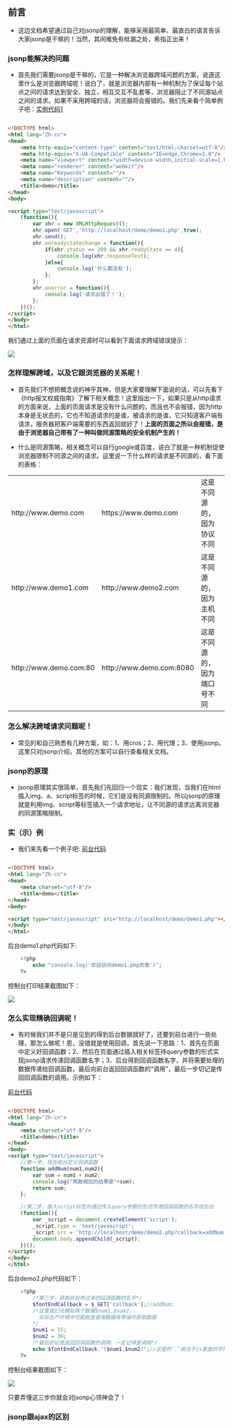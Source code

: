## 前言

* 这边文档希望通过自己对jsonp的理解，能够采用最简单、最直白的语言告诉大家jsonp是干嘛的！当然，其间难免有纰漏之处，希指正出来！

### jsonp能解决的问题

* 首先我们需要jsonp是干嘛的，它是一种解决浏览器跨域问题的方案，说道这里什么是浏览器跨域呢！说白了，就是浏览器内部有一种机制为了保证每个站点之间的请求达到安全、独立，相互交互不乱套等，浏览器阻止了不同源站点之间的请求。如果不采用跨域的话，浏览器将会报错的。我们先来看个简单例子吧：[实例代码1](https://github.com/woai30231/webDevDetails/blob/master/7/demo1.html)

```html

<!DOCTYPE html>
<html lang="Zh-cn">
<head>
	<meta http-equiv="content-type" content="text/html;charset=utf-8"/>
	<meta http-equiv="X-UA-Compatible" content="IE=edge,Chrome=1.0"/>
	<meta name="viewport" content="width=device-width,initial-scale=1.0,user-scalable=no"/>
	<meta name="renderer" content="webkit"/>
	<meta name="Keywords" content=""/>
	<meta name="description" content=""/>
	<title>demo</title>
</head>
<body>

<script type="text/javascript">
	(function(){
		var xhr = new XMLHttpRequest();
		xhr.open('GET','http://localhost/demo/demo1.php',true);
		xhr.send();
		xhr.onreadystatechange = function(){
			if(xhr.status == 200 && xhr.readyState == 4){
				console.log(xhr.responseText);
			}else{
				console.log('什么都没有');
			};
		};
		xhr.onerror = function(){
			console.log('请求出错了！');
		};
	})();
</script>
</body>
</html>

```

我们通过上面的页面在请求资源时可以看到下面请求跨域错误提示：

![](https://github.com/woai30231/webDevDetails/blob/master/image/7_1.png)


### 怎样理解跨域，以及它跟浏览器的关系呢！

* 首先我们不想把概念说的神乎其神，但是大家要理解下面说的话，可以先看下《http报文权威指南》了解下相关概念！这里指出一下，如果只是从http请求的方面来说，上面的页面请求是没有什么问题的，而且也不会报错，因为http本身是无状态的，它也不知道请求的是谁，被请求的是谁，它只知道客户端有请求，服务器把客户端需要的东西返回就好了！**上面的页面之所以会报错，是由于浏览器自己带有了一种叫做同源策略的安全机制产生的！**

* 什么是同源策略，相关概念可以自行google或百度，说白了就是一种机制促使浏览器限制不同源之间的请求。这里说一下什么样的请求是不同源的，看下面的表格：



<table>
	<tr>
		<td>http://www.demo.com</td>
		<td>https://www.demo.com</td>
		<td>这是不同源的，因为协议不同</td>
	</tr>
	<tr>
		<td>http://www.demo1.com</td>
		<td>http://www.demo2.com</td>
		<td>这是不同源的，因为主机不同</td>
	</tr>
	<tr>
		<td>http://www.demo.com:80</td>
		<td>http://www.demo.com:8080</td>
		<td>这是不同源的，因为端口号不同</td>
	</tr>
</table>


### 怎么解决跨域请求问题呢！

* 常见的和自己熟悉有几种方案，如：1、用cros；2、用代理；3、使用jsonp。这里只对jsonp介绍，其他的方案可以自行查看相关文档。

### jsonp的原理

* jsonp原理其实很简单，首先我们先回归一个现实：我们发现，当我们在html插入img、a、script标签的时候，它们是没有同源限制的。所以jsonp的原理就是利用img、script等标签插入一个请求地址，让不同源的请求远离浏览器的同源策略限制。

### 实（示）例

* 我们来先看一个例子吧: [前台代码](https://github.com/woai30231/webDevDetails/blob/master/7/demo2.html)

```html

<!DOCTYPE html>
<html lang="Zh-cn">
<head>
	<meta charset="utf-8"/>
	<title>demo</title>
</head>
<body>

<script type="text/javascript" src="http://localhost/demo/demo1.php"></script>
</body>
</html>

```

后台demo1.php代码如下:

```php
	<?php
		echo "console.log('欢迎访问demo1.php页面')";
	?>	
```

控制台打印结果截图如下：

![](https://github.com/woai30231/webDevDetails/blob/master/image/7_2.png)

### 怎么实现精确回调呢！

* 有时候我们并不是只是见到的得到后台数据就好了，还要到前台进行一些处理，那怎么做呢！恩，没错就是使用回调，首先说一下思路：1、首先在页面中定义好回调函数；2、然后在页面通过插入相关标签待query参数的形式实现jsonp请求传递回调函数名字；3、后台得到回调函数名字，并将需要处理的数据传递给回调函数，最后向前台返回回调函数的“调用”，最后一步切记是传回回调函数的调用。示例如下：

[前台代码](https://github.com/woai30231/webDevDetails/blob/master/7/demo3.html)

```html

<!DOCTYPE html>
<html lang="Zh-cn">
<head>
	<meta charset="utf-8"/>
	<title>demo</title>
</head>
<body>
<script type="text/javascript">
	//第一步，现在前台定义回调函数
	function addNum(num1,num2){
		var sum = num1 + num2;
		console.log("两数相加的结果是"+sum);
		return sum;
	};

	//第二步，插入script标签并通过传入query参数的形式传递回调函数的名字给后台
	(function(){
		var _script = document.createElement('script');
		_script.type = 'text/javascript';
		_script.src = 'http://localhost/demo/demo2.php?callback=addNum';
		document.body.appendChild(_script);
	})();
</script>
</body>
</html>

```

后台demo2.php代码如下：

```php
	<?php
		/*第三步，获取前台传过来的回调函数的名字*/
		$fontEndCallback = $_GET['callback'];//addNum;
		/*这里我们先模拟两个数据$num1,$num2，
		  实际生产环境中可能就是查询数据库等操作获取数据
		*/
		$num1 = 15;
		$num2 = 30;
		/*最后切记是返回回调函数的调用，一定记得是调用*/
		echo $fontEndCallback."($num1,$num2)";//这里的‘.’相当于js里面的字符串连接操作，等同+
	?>
```

控制台结果截图如下：

![](https://github.com/woai30231/webDevDetails/blob/master/image/7_3.png)

只要弄懂这三步你就会对jsonp心领神会了！

### jsonp跟ajax的区别